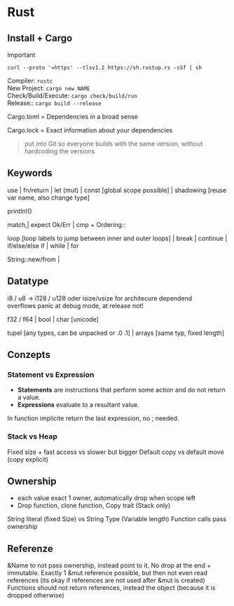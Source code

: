 # Rust

## Install + Cargo
> [!IMPORTANT]
> `curl --proto '=https' --tlsv1.2 https://sh.rustup.rs -sSf | sh`

Compiler: `rustc` \
New Project: `cargo new NAME` \
Check/Build/Execute: `cargo check/build/run` \
Release:: `cargo build --release`

Cargo.toml = Dependencies in a broad sense 

Cargo.lock = Exact information about your dependencies
> put into Git so everyone builds with the same version, without hardcoding the versions

## Keywords
use | fn/return | let (mut) | const [global scope possible] | shadowing [reuse var name, also change type]

println!()

match,| expect Ok/Err | cmp + Ordering::

loop [loop labels to jump between inner and outer loops] | break | continue | if/else/else if | while | for

String::new/from | 

## Datatype
i8 / u8 -> i128 / u128 oder isize/usize for architecure dependend \
overflows panic at debug mode, at release not!

f32 / f64 | bool | char [unicode]

tupel [any types, can be unpacked or .0 .1] | arrays [same typ, fixed length]

## Conzepts

### Statement vs Expression
- **Statements** are instructions that perform some action and do not return a value.
- **Expressions** evaluate to a resultant value.

In function implicite return the last expression, no ; needed.

### Stack vs Heap
Fixed size + fast access vs slower but bigger
Default copy vs default move (copy explicit)

## Ownership
- each value exact 1 owner, automatically drop when scope left
- Drop function, clone function, Copy trait (Stack only)

String literal (fixed Size) vs String Type (Variable length)
Function calls pass ownership

## Referenze
&Name to not pass ownership, instead point to it. No drop at the end + immutable.
Exactly 1 &mut reference possible, but then not even read references (its okay if references are not used after &mut is created)
Functions should not return references, instead the object (because it is dropped otherwise)
